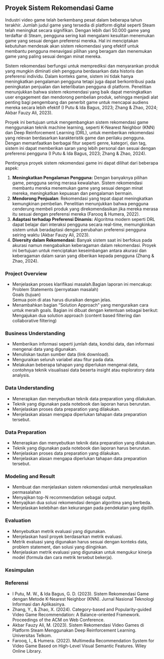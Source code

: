 ## Proyek Sistem Rekomendasi Game

Industri video game telah berkembang pesat dalam beberapa tahun terakhir. Jumlah judul game yang tersedia di platform digital seperti Steam telah meningkat secara signifikan. Dengan lebih dari 50.000 game yang terdaftar di Steam, pengguna sering kali mengalami kesulitan menemukan game yang sesuai dengan preferensi mereka. Hal ini menciptakan kebutuhan mendesak akan sistem rekomendasi yang efektif untuk membantu pengguna menavigasi pilihan yang beragam dan menemukan game yang paling sesuai dengan minat mereka.

Sistem rekomendasi berfungsi untuk memprediksi dan menyarankan produk yang mungkin diminati oleh pengguna berdasarkan data historis dan preferensi individu. Dalam konteks game, sistem ini tidak hanya meningkatkan pengalaman pengguna tetapi juga dapat berkontribusi pada peningkatan penjualan dan keterlibatan pengguna di platform. Penelitian menunjukkan bahwa sistem rekomendasi yang baik dapat meningkatkan user engagement dan mendorong pembelian produk, sehingga menjadi alat penting bagi pengembang dan penerbit game untuk mencapai audiens mereka secara lebih efektif (I Putu & Ida Bagus, 2023; Zhang & Zhao, 2024; Akbar Fauzy Ali, 2023).

Proyek ini bertujuan untuk mengembangkan sistem rekomendasi game menggunakan teknik machine learning, seperti K-Nearest Neighbor (KNN) dan Deep Reinforcement Learning (DRL), untuk memberikan rekomendasi yang relevan berdasarkan karakteristik game dan perilaku pengguna. Dengan memanfaatkan berbagai fitur seperti genre, kategori, dan tag, sistem ini dapat memberikan saran yang lebih personal dan sesuai dengan preferensi pengguna (I Putu & Ida Bagus, 2023; Zhang & Zhao, 2024).

Pentingnya proyek sistem rekomendasi game ini dapat dilihat dari beberapa aspek:
1. **Meningkatkan Pengalaman Pengguna:** Dengan banyaknya pilihan game, pengguna sering merasa kewalahan. Sistem rekomendasi membantu mereka menemukan game yang sesuai dengan minat mereka, meningkatkan kepuasan dan pengalaman bermain.
2. **Mendorong Penjualan**: Rekomendasi yang tepat dapat meningkatkan kemungkinan pembelian. Penelitian menunjukkan bahwa pengguna cenderung membeli produk yang direkomendasikan jika mereka merasa itu sesuai dengan preferensi mereka (Farooq & Humera, 2022).
3. **Adaptasi terhadap Preferensi Dinamis:** Algoritma modern seperti DRL dapat belajar dari interaksi pengguna secara real-time, memungkinkan sistem untuk beradaptasi dengan perubahan preferensi pengguna seiring waktu (Akbar Fauzy Ali, 2023).
4. **Diversity dalam Rekomendasi:** Banyak sistem saat ini berfokus pada akurasi namun mengabaikan keberagaman dalam rekomendasi. Proyek ini bertujuan untuk menciptakan keseimbangan antara akurasi dan keberagaman dalam saran yang diberikan kepada pengguna (Zhang & Zhao, 2024).
  
### Project Overview


- Menjelaskan proses klarifikasi masalah.Bagian laporan ini mencakup: <br>
  Problem Statements (pernyataan masalah) <br>
  Goals (tujuan) <br>
  Semua poin di atas harus diuraikan dengan jelas. <br>
- Menambahkan bagian “Solution Approach” yang menguraikan cara untuk meraih goals. Bagian ini dibuat dengan ketentuan sebagai berikut: <br>
  Mengajukan dua solution approach (content based filtering dan collaborative filtering) <br>


### Business Understanding


- Memberikan informasi seperti jumlah data, kondisi data, dan informasi mengenai data yang digunakan. <br>
- Menuliskan tautan sumber data (link download). <br>
- Menguraikan seluruh variabel atau fitur pada data. <br>
- Melakukan beberapa tahapan yang diperlukan mengenai data, contohnya teknik visualisasi data beserta insight atau exploratory data analysis. <br>


### Data Understanding


- Menerapkan dan menyebutkan teknik data preparation yang dilakukan. <br>
- Teknik yang digunakan pada notebook dan laporan harus berurutan. <br>
- Menjelaskan proses data preparation yang dilakukan. <br>
- Menjelaskan alasan mengapa diperlukan tahapan data preparation tersebut. <br>


### Data Preparation


- Menerapkan dan menyebutkan teknik data preparation yang dilakukan. <br>
- Teknik yang digunakan pada notebook dan laporan harus berurutan. <br>
- Menjelaskan proses data preparation yang dilakukan. <br>
- Menjelaskan alasan mengapa diperlukan tahapan data preparation tersebut. <br>


### Modeling and Result


- Membuat dan menjelaskan sistem rekomendasi untuk menyelesaikan permasalahan <br>
- Menyajikan top-N recommendation sebagai output. <br>
- Menyajikan dua solusi rekomendasi dengan algoritma yang berbeda. <br>
- Menjelaskan kelebihan dan kekurangan pada pendekatan yang dipilih. <br>


### Evaluation


- Menyebutkan metrik evaluasi yang digunakan.
- Menjelaskan hasil proyek berdasarkan metrik evaluasi.
- Metrik evaluasi yang digunakan harus sesuai dengan konteks data, problem statement, dan solusi yang diinginkan.
- Menjelaskan metrik evaluasi yang digunakan untuk mengukur kinerja model (formula dan cara metrik tersebut bekerja).



### Kesimpulan





### Referensi

- I Putu, M. W., & Ida Bagus, G. D. (2023). Sistem Rekomendasi Game dengan Metode K-Nearest Neighbor (KNN). Jurnal Nasional Teknologi Informasi dan Aplikasinya. <br>
- Zhang, Y., & Zhao, X. (2024). Category-based and Popularity-guided Video Game Recommendation: A Balance-oriented Framework. Proceedings of the ACM on Web Conference. <br>
- Akbar Fauzy Ali, M. (2023). Sistem Rekomendasi Video Games di Platform Steam Menggunakan Deep Reinforcement Learning. Universitas Telkom. <br>
- Farooq, I., & Humera. (2022). Multimedia Recommendation System for Video Game Based on High-Level Visual Semantic Features. Wiley Online Library. <br>

